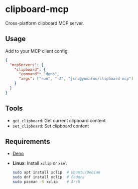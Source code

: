 # clipboard-mcp

Cross-platform clipboard MCP server.

## Usage

Add to your MCP client config:

```json
{
  "mcpServers": {
    "clipboard": {
      "command": "deno",
      "args": ["run", "-A", "jsr:@yumafuu/clipboard-mcp"]
    }
  }
}
```

## Tools

- `get_clipboard`: Get current clipboard content
- `set_clipboard`: Set clipboard content

## Requirements

- [Deno](https://deno.land/)

- **Linux**: Install `xclip` or `xsel`
  ```bash
  sudo apt install xclip  # Ubuntu/Debian
  sudo dnf install xclip  # Fedora
  sudo pacman -S xclip    # Arch
  ```
